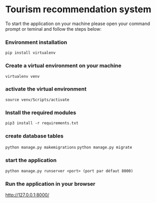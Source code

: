 # Tourism recommendation system

 To start the application on your machine please open your command prompt or teminal and follow the steps below:

### Environment installation

`pip install virtualenv`

### Create a virtual environment on your machine

`virtualenv venv`

### activate the virtual environment

`source venv/Scripts/activate`


### Install the required modules 

`pip3 install -r requirements.txt`

### create database tables

`python manage.py makemigrations`
`python manage.py migrate`

### start the application 

`python manage.py runserver <port> (port par défaut 8000)`

### Run the application in your browser

http://127.0.0.1:8000/

